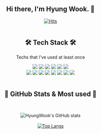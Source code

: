 <div align="center">

  ## Hi there, I'm Hyung Wook. 👋
  
  [![Hits](https://hits.seeyoufarm.com/api/count/incr/badge.svg?url=https%3A%2F%2Fgithub.com%2Fctdlog%2Fctdlog%2F&count_bg=%23EFC9EB&title_bg=%23EC9393&icon=smugmug.svg&icon_color=%23E7E7E7&title=hits&edge_flat=false)](https://github.com/ctdlog)
<br/><br/>
  
  ## 🛠 Tech Stack 🛠 
  
  Techs that I've used at least once
  
 <img src="https://img.shields.io/badge/HTML-E34F26?style=flat-square&logo=HTML5&logoColor=white"/>
 <img src="https://img.shields.io/badge/CSS3-1572B6?style=flat-square&logo=CSS3&logoColor=white"/>
 <img src="https://img.shields.io/badge/StyledComponents-DB7093?style=flat-square&logo=StyledComponents&logoColor=white"/>
 <img src="https://img.shields.io/badge/SCSS-CC6699?style=flat-square&logo=sass&logoColor=white"/>
 <img src="https://img.shields.io/badge/JavaScript-F7DF1E?style=flat-square&logo=javascript&logoColor=white"/>
 <img src="https://img.shields.io/badge/TypeScript-3178C6?style=flat-square&logo=typescript&logoColor=white"/><br/>
 <img src="https://img.shields.io/badge/Node.js-339933?style=flat-square&logo=node.js&logoColor=white"/>
 <img src="https://img.shields.io/badge/React-61DAFB?style=flat-square&logo=react&logoColor=white"/>
 <img src="https://img.shields.io/badge/Redux-764ABC?style=flat-square&logo=redux&logoColor=white"/>
 <img src="https://img.shields.io/badge/Next-000000?style=flat-square&logo=next.js&logoColor=white"/>
 <img src="https://img.shields.io/badge/npm-CB38370?style=flat-square&logo=npm&logoColor=white"/>
 <img src="https://img.shields.io/badge/Yarn-2C8EBB?style=flat-square&logo=yarn&logoColor=white"/>
 <img src="https://img.shields.io/badge/Prettier-F7B93E?style=flat-square&logo=prettier&logoColor=white"/>
 <img src="https://img.shields.io/badge/GitHub-181717?style=flat-square&logo=github&logoColor=white"/>
  <br/><br/>
  
  ## 🧸 GitHub Stats & Most used 🧸
  <br/>
  
  ![HyungWook's GitHub stats](https://github-readme-stats.vercel.app/api?username=ctdlog&show_icons=true&theme=radical)<br/><br/>
  [![Top Langs](https://github-readme-stats.vercel.app/api/top-langs/?username=ctdlog&hide=python&layout=compact)](https://github.com/anuraghazra/github-readme-stats)
  
<!--   🧸 Me 🧸 -->
  
  
</div>



